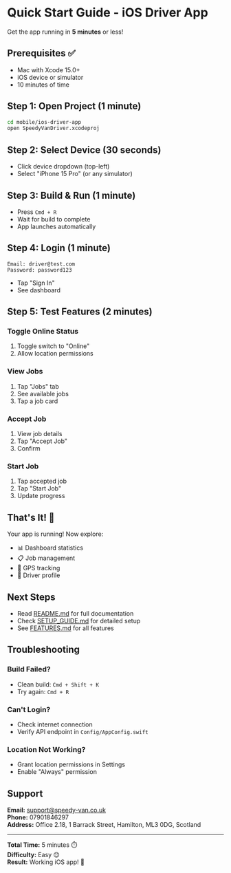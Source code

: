 # Quick Start Guide - iOS Driver App

Get the app running in **5 minutes** or less!

## Prerequisites ✅

- Mac with Xcode 15.0+
- iOS device or simulator
- 10 minutes of time

## Step 1: Open Project (1 minute)

```bash
cd mobile/ios-driver-app
open SpeedyVanDriver.xcodeproj
```

## Step 2: Select Device (30 seconds)

- Click device dropdown (top-left)
- Select "iPhone 15 Pro" (or any simulator)

## Step 3: Build & Run (1 minute)

- Press `Cmd + R`
- Wait for build to complete
- App launches automatically

## Step 4: Login (1 minute)

```
Email: driver@test.com
Password: password123
```

- Tap "Sign In"
- See dashboard

## Step 5: Test Features (2 minutes)

### Toggle Online Status
1. Toggle switch to "Online"
2. Allow location permissions

### View Jobs
1. Tap "Jobs" tab
2. See available jobs
3. Tap a job card

### Accept Job
1. View job details
2. Tap "Accept Job"
3. Confirm

### Start Job
1. Tap accepted job
2. Tap "Start Job"
3. Update progress

## That's It! 🎉

Your app is running! Now explore:

- 📊 Dashboard statistics
- 📋 Job management
- 📍 GPS tracking
- 👤 Driver profile

## Next Steps

- Read [README.md](README.md) for full documentation
- Check [SETUP_GUIDE.md](SETUP_GUIDE.md) for detailed setup
- See [FEATURES.md](FEATURES.md) for all features

## Troubleshooting

### Build Failed?
- Clean build: `Cmd + Shift + K`
- Try again: `Cmd + R`

### Can't Login?
- Check internet connection
- Verify API endpoint in `Config/AppConfig.swift`

### Location Not Working?
- Grant location permissions in Settings
- Enable "Always" permission

## Support

**Email:** support@speedy-van.co.uk  
**Phone:** 07901846297  
**Address:** Office 2.18, 1 Barrack Street, Hamilton, ML3 0DG, Scotland

---

**Total Time:** 5 minutes ⏱️  
**Difficulty:** Easy 😊  
**Result:** Working iOS app! 🚀

